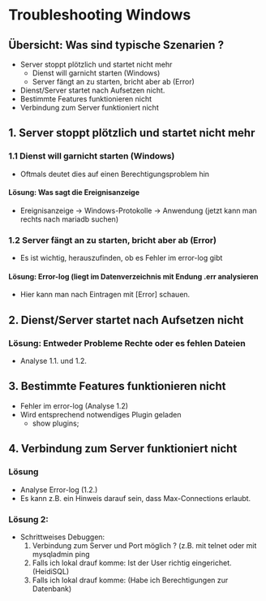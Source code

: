 # Troubleshooting Windows 

## Übersicht: Was sind typische Szenarien ? 

  * Server stoppt plötzlich und startet nicht mehr
    * Dienst will garnicht starten (Windows)
    * Server fängt an zu starten, bricht aber ab (Error) 
  * Dienst/Server startet nach Aufsetzen nicht.
  * Bestimmte Features funktionieren nicht
  * Verbindung zum Server funktioniert nicht

## 1. Server stoppt plötzlich und startet nicht mehr 

### 1.1 Dienst will garnicht starten (Windows) 

  * Oftmals deutet dies auf einen Berechtigungsproblem hin

#### Lösung: Was sagt die Ereignisanzeige 

  * Ereignisanzeige -> Windows-Protokolle -> Anwendung (jetzt kann man rechts nach mariadb suchen)

### 1.2 Server fängt an zu starten, bricht aber ab (Error) 

   * Es ist wichtig, herauszufinden, ob es Fehler im error-log gibt

#### Lösung: Error-log (liegt im Datenverzeichnis mit Endung .err analysieren

   * Hier kann man nach Eintragen mit [Error] schauen.

## 2. Dienst/Server startet nach Aufsetzen nicht 

### Lösung: Entweder Probleme Rechte oder es fehlen Dateien 

  * Analyse 1.1. und 1.2.

## 3. Bestimmte Features funktionieren nicht

  * Fehler im error-log (Analyse 1.2)
  * Wird entsprechend notwendiges Plugin geladen
    * show plugins;

## 4. Verbindung zum Server funktioniert nicht 

### Lösung 
  * Analyse Error-log (1.2.)
  * Es kann z.B. ein Hinweis darauf sein, dass Max-Connections erlaubt.

### Lösung 2: 
  * Schrittweises Debuggen:
    1. Verbindung zum Server und Port möglich ? (z.B. mit telnet oder mit mysqladmin ping
    1. Falls ich lokal drauf komme: Ist der User richtig eingerichet.(HeidiSQL) 
    1. Falls ich lokal drauf komme: (Habe ich Berechtigungen zur Datenbank)
